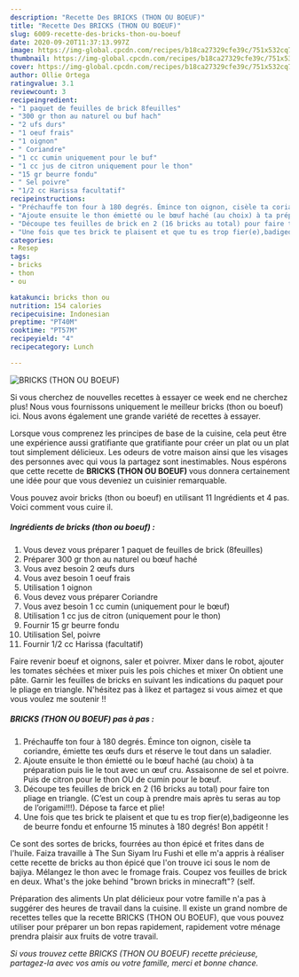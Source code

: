 ```yaml
---
description: "Recette Des BRICKS (THON OU BOEUF)"
title: "Recette Des BRICKS (THON OU BOEUF)"
slug: 6009-recette-des-bricks-thon-ou-boeuf
date: 2020-09-20T11:37:13.997Z
image: https://img-global.cpcdn.com/recipes/b18ca27329cfe39c/751x532cq70/bricks-thon-ou-boeuf-photo-principale-de-la-recette.jpg
thumbnail: https://img-global.cpcdn.com/recipes/b18ca27329cfe39c/751x532cq70/bricks-thon-ou-boeuf-photo-principale-de-la-recette.jpg
cover: https://img-global.cpcdn.com/recipes/b18ca27329cfe39c/751x532cq70/bricks-thon-ou-boeuf-photo-principale-de-la-recette.jpg
author: Ollie Ortega
ratingvalue: 3.1
reviewcount: 3
recipeingredient:
- "1 paquet de feuilles de brick 8feuilles"
- "300 gr thon au naturel ou buf hach"
- "2 ufs durs"
- "1 oeuf frais"
- "1 oignon"
- " Coriandre"
- "1 cc cumin uniquement pour le buf"
- "1 cc jus de citron uniquement pour le thon"
- "15 gr beurre fondu"
- " Sel poivre"
- "1/2 cc Harissa facultatif"
recipeinstructions:
- "Préchauffe ton four à 180 degrés. Émince ton oignon, cisèle ta coriandre, émiette tes œufs durs et réserve le tout dans un saladier."
- "Ajoute ensuite le thon émietté ou le bœuf haché (au choix) à ta préparation puis lie le tout avec un œuf cru. Assaisonne de sel et poivre. Puis de citron pour le thon OU de cumin pour le bœuf."
- "Découpe tes feuilles de brick en 2 (16 bricks au total) pour faire ton pliage en triangle. (C’est un coup à prendre mais après tu seras au top de l’origami!!!). Dépose ta farce et plie!"
- "Une fois que tes brick te plaisent et que tu es trop fier(e),badigeonne les de beurre fondu et enfourne 15 minutes à 180 degrés! Bon appétit !"
categories:
- Resep
tags:
- bricks
- thon
- ou

katakunci: bricks thon ou 
nutrition: 154 calories
recipecuisine: Indonesian
preptime: "PT40M"
cooktime: "PT57M"
recipeyield: "4"
recipecategory: Lunch

---
```



![BRICKS (THON OU BOEUF)](https://img-global.cpcdn.com/recipes/b18ca27329cfe39c/751x532cq70/bricks-thon-ou-boeuf-photo-principale-de-la-recette.jpg)

Si vous cherchez de nouvelles recettes à essayer ce week end ne cherchez plus! Nous vous fournissons uniquement le meilleur bricks (thon ou boeuf) ici. Nous avons également une grande variété de recettes à essayer.

Lorsque vous comprenez les principes de base de la cuisine, cela peut être une expérience aussi gratifiante que gratifiante pour créer un plat ou un plat tout simplement délicieux. Les odeurs de votre maison ainsi que les visages des personnes avec qui vous la partagez sont inestimables. Nous espérons que cette recette de <strong> BRICKS (THON OU BOEUF) </strong> vous donnera certainement une idée pour que vous deveniez un cuisinier remarquable.

<!--inarticleads1-->

Vous pouvez avoir bricks (thon ou boeuf) en utilisant 11 Ingrédients et 4 pas. Voici comment vous cuire il.

##### Ingrédients de bricks (thon ou boeuf) :

1. Vous devez vous préparer 1 paquet de feuilles de brick (8feuilles)
1. Préparer 300 gr thon au naturel ou bœuf haché
1. Vous avez besoin 2 œufs durs
1. Vous avez besoin 1 oeuf frais
1. Utilisation 1 oignon
1. Vous devez vous préparer  Coriandre
1. Vous avez besoin 1 cc cumin (uniquement pour le bœuf)
1. Utilisation 1 cc jus de citron (uniquement pour le thon)
1. Fournir 15 gr beurre fondu
1. Utilisation  Sel, poivre
1. Fournir 1/2 cc Harissa (facultatif)


Faire revenir boeuf et oignons, saler et poivrer. Mixer dans le robot, ajouter les tomates séchées et mixer puis les pois chiches et mixer On obtient une pâte. Garnir les feuilles de bricks en suivant les indications du paquet pour le pliage en triangle. N&#39;hésitez pas à likez et partagez si vous aimez et que vous voulez me soutenir !! 

<!--inarticleads2-->

##### BRICKS (THON OU BOEUF) pas à pas :

1. Préchauffe ton four à 180 degrés. Émince ton oignon, cisèle ta coriandre, émiette tes œufs durs et réserve le tout dans un saladier.
1. Ajoute ensuite le thon émietté ou le bœuf haché (au choix) à ta préparation puis lie le tout avec un œuf cru. Assaisonne de sel et poivre. Puis de citron pour le thon OU de cumin pour le bœuf.
1. Découpe tes feuilles de brick en 2 (16 bricks au total) pour faire ton pliage en triangle. (C’est un coup à prendre mais après tu seras au top de l’origami!!!). Dépose ta farce et plie!
1. Une fois que tes brick te plaisent et que tu es trop fier(e),badigeonne les de beurre fondu et enfourne 15 minutes à 180 degrés! Bon appétit !


Ce sont des sortes de bricks, fourrées au thon épicé et frites dans de l&#39;huile. Faiza travaille à The Sun Siyam Iru Fushi et elle m&#39;a appris à réaliser cette recette de bricks au thon épicé que l&#39;on trouve ici sous le nom de bajiya. Mélangez le thon avec le fromage frais. Coupez vos feuilles de brick en deux. What&#39;s the joke behind &#34;brown bricks in minecraft&#34;? (self. 

<!--inarticleads1-->

<p>
Préparation des aliments Un plat délicieux pour votre famille n'a pas à suggérer des heures de travail dans la cuisine. Il existe un grand nombre de recettes telles que la recette BRICKS (THON OU BOEUF), que vous pouvez utiliser pour préparer un bon repas rapidement, rapidement votre ménage prendra plaisir aux fruits de votre travail.
</p>

<p>
<i>Si vous trouvez cette BRICKS (THON OU BOEUF) recette précieuse, partagez-la avec vos amis ou votre famille, merci et bonne chance.</i>
</p>
